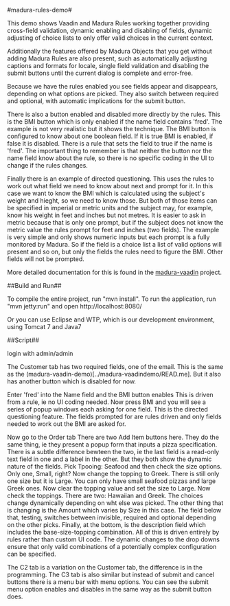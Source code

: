 #madura-rules-demo#

This demo shows Vaadin and Madura Rules working together providing cross-field validation, dynamic enabling and disabling of fields, dynamic adjusting of choice lists to only offer valid choices in the current context.

Additionally the features offered by Madura Objects that you get without adding Madura Rules are also present, such as automatically adjusting captions and formats for locale, single field validation and disabling the submit buttons until the current dialog is complete and error-free.

Because we have the rules enabled you see fields appear and disappears, depending on what options are picked. They also switch between required and optional, with automatic implications for the submit button.

There is also a button enabled and disabled more directly by the rules. This is the BMI button which is only enabled if the name field contains 'fred'. The example is not very realistic but it shows the technique. The BMI button is configured to know about one boolean field. If it is true BMI is enabled, if false it is disabled. There is a rule that sets the field to true if the name is 'fred'. The important thing to remember is that neither the button nor the name field know about the rule, so there is no specific coding in the UI to change if the rules changes.

Finally there is an example of directed questioning. This uses the rules to work out what field we need to know about next and prompt for it. In this case we want to know the BMI which is calculated using the subject's weight and hieght, so we need to know those. But both of those items can be specified in imperial or metric units and the subject may, for example, know his weight in feet and inches but not metres. It is easier to ask in metric because that is only one prompt, but if the subject does not know the metric value the rules prompt for feet and inches (two fields). The example is very simple and only shows numeric inputs but each prompt is a fully monitored by Madura. So if the field is a choice list a list of valid options will present and so on, but only the fields the rules need to figure the BMI. Other fields will not be prompted.

More detailed documentation for this is found in the [madura-vaadin](../madura-vaadin/READ.me) project.

##Build and Run##

To compile the entire project, run "mvn install".
To run the application, run "mvn jetty:run" and open http://localhost:8080/

Or you can use Eclipse and WTP, which is our development environment, using Tomcat 7 and Java7

##Script##

login with admin/admin

The Customer tab has two required fields, one of the email. This is the same as the (madura-vaadin-demo)[../madura-vaadindemo/READ.me]. But it also has another button which is disabled for now.

Enter 'fred' into the Name field and the BMI button enables
This is driven from a rule, ie no UI coding needed.
Now press BMI and you will see a series of popup windows each asking for one field.
This is the directed questioning feature. The fields prompted for are rules driven and only fields needed to work out the BMI are asked for.

Now go to the Order tab
There are two Add Item buttons here. They do the same thing, ie they present a popup form that inputs a pizza specification.
There is a subtle difference bewteen the two, ie the last field is a read-only text field in one and a label in the other.
But they both show the dynamic nature of the fields. Pick Tpooing: Seafood and then check the size options. Only one, Small, right?
Now change the topping to Greek. There is still only one size but it is Large. You can only have small seafood pizzas and large Greek ones. Now clear the topping value and set the size to Large. Now check the toppings. There are two: Hawaiian and Greek. The choices change dynamically depending on wht else was picked.
The other thing that is changing is the Amount which varies by Size in this case. The field below that, testing, switches between invisible, required and optional depending on the other picks.
Finally, at the bottom, is the description field which includes the base-size-topping combination.
All of this is driven entirely by rules rather than custom UI code.
The dynamic changes to the drop downs ensure that only valid combinations of a potentially complex configuration can be specified.

The C2 tab is a variation on the Customer tab, the difference is in the programming.
The C3 tab is also similar but instead of submit and cancel buttons there is a menu bar with menu options. You can see the submit menu option enables and disables in the same way as the submit button does.
